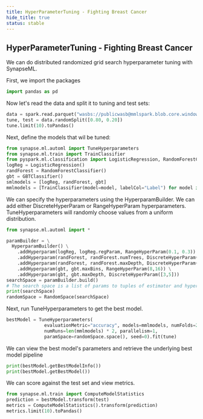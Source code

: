 ```yaml
---
title: HyperParameterTuning - Fighting Breast Cancer
hide_title: true
status: stable
---
```

## HyperParameterTuning - Fighting Breast Cancer

We can do distributed randomized grid search hyperparameter tuning with SynapseML.

First, we import the packages


```python
import pandas as pd

```

Now let's read the data and split it to tuning and test sets:


```python
data = spark.read.parquet("wasbs://publicwasb@mmlspark.blob.core.windows.net/BreastCancer.parquet").cache()
tune, test = data.randomSplit([0.80, 0.20])
tune.limit(10).toPandas()
```

Next, define the models that wil be tuned:


```python
from synapse.ml.automl import TuneHyperparameters
from synapse.ml.train import TrainClassifier
from pyspark.ml.classification import LogisticRegression, RandomForestClassifier, GBTClassifier
logReg = LogisticRegression()
randForest = RandomForestClassifier()
gbt = GBTClassifier()
smlmodels = [logReg, randForest, gbt]
mmlmodels = [TrainClassifier(model=model, labelCol="Label") for model in smlmodels]
```

We can specify the hyperparameters using the HyperparamBuilder.
We can add either DiscreteHyperParam or RangeHyperParam hyperparameters.
TuneHyperparameters will randomly choose values from a uniform distribution.


```python
from synapse.ml.automl import *

paramBuilder = \
  HyperparamBuilder() \
    .addHyperparam(logReg, logReg.regParam, RangeHyperParam(0.1, 0.3)) \
    .addHyperparam(randForest, randForest.numTrees, DiscreteHyperParam([5,10])) \
    .addHyperparam(randForest, randForest.maxDepth, DiscreteHyperParam([3,5])) \
    .addHyperparam(gbt, gbt.maxBins, RangeHyperParam(8,16)) \
    .addHyperparam(gbt, gbt.maxDepth, DiscreteHyperParam([3,5]))
searchSpace = paramBuilder.build()
# The search space is a list of params to tuples of estimator and hyperparam
print(searchSpace)
randomSpace = RandomSpace(searchSpace)
```

Next, run TuneHyperparameters to get the best model.


```python
bestModel = TuneHyperparameters(
              evaluationMetric="accuracy", models=mmlmodels, numFolds=2,
              numRuns=len(mmlmodels) * 2, parallelism=1,
              paramSpace=randomSpace.space(), seed=0).fit(tune)
```

We can view the best model's parameters and retrieve the underlying best model pipeline


```python
print(bestModel.getBestModelInfo())
print(bestModel.getBestModel())
```

We can score against the test set and view metrics.


```python
from synapse.ml.train import ComputeModelStatistics
prediction = bestModel.transform(test)
metrics = ComputeModelStatistics().transform(prediction)
metrics.limit(10).toPandas()
```

